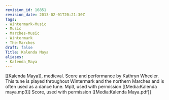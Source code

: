```yaml
---
revision_id: 16851
revision_date: 2013-02-01T20:21:30Z
Tags:
- Wintermark-Music
- Music
- Marches-Music
- Wintermark
- The-Marches
draft: false
Title: Kalenda Maya
aliases:
- Kalenda_Maya
---
```

[[Kalenda Maya]], medieval. Score and performance by Kathryn Wheeler.
This tune is played throughout Wintermark and the northern Marches and is often used as a dance tune.
Mp3, used with permission [[Media:Kalenda maya.mp3]]
Score, used with permission [[Media:Kalenda Maya.pdf]]